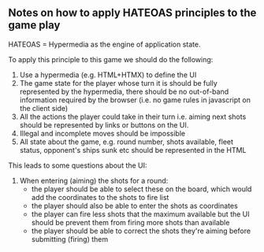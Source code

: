 ## Notes on how to apply HATEOAS principles to the game play

HATEOAS = Hypermedia as the engine of application state.

To apply this principle to this game we should do the following:

1. Use a hypermedia (e.g. HTML+HTMX) to define the UI
2. The game state for the player whose turn it is should be fully represented by the hypermedia, there should be no out-of-band information required by the browser (i.e. no game rules in javascript on the client side)
3. All the actions the player could take in their turn i.e. aiming next shots should be represented by links or buttons on the UI.
4. Illegal and incomplete moves should be impossible
5. All state about the game, e.g. round number, shots available, fleet status, opponent's ships sunk etc should be represented in the HTML

This leads to some questions about the UI:

1. When entering (aiming) the shots for a round:
   - the player should be able to select these on the board, which would add the coordinates to the shots to fire list
   - the player should also be able to enter the shots as coordinates
   - the player can fire less shots that the maximum available but the UI should be prevent them from firing more shots than available
   - the player should be able to correct the shots they're aiming before submitting (firing) them
